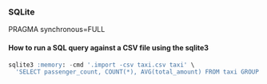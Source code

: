 ### SQLite
PRAGMA synchronous=FULL

#### How to run a SQL query  against a CSV file using the sqlite3

```sql
sqlite3 :memory: -cmd '.import -csv taxi.csv taxi' \
  'SELECT passenger_count, COUNT(*), AVG(total_amount) FROM taxi GROUP BY passenger_count'
```
